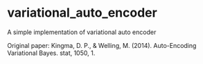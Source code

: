# variational_auto_encoder
A simple implementation of variational auto encoder

Original paper:
Kingma, D. P., & Welling, M. (2014). Auto-Encoding Variational Bayes. stat, 1050, 1.
